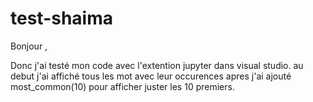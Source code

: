 # test-shaima

Bonjour ,

Donc j'ai testé mon code avec l'extention jupyter dans visual studio.
au debut j'ai affiché  tous les mot avec leur occurences
apres j'ai ajouté most_common(10) pour afficher juster les 10 premiers.

